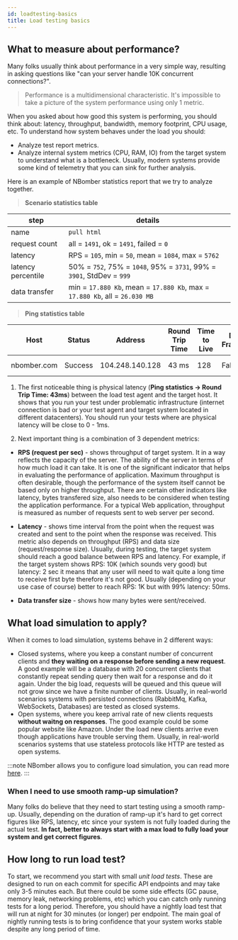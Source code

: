 ```yaml
---
id: loadtesting-basics
title: Load testing basics
---
```


## What to measure about performance?

Many folks usually think about performance in a very simple way, resulting in asking questions like "can your server handle 10K concurrent connections?".

> Performance is a multidimensional characteristic. It's impossible to take a picture of the system performance using only 1 metric.

When you asked about how good this system is performing, you should think about: latency, throughput, bandwidth, memory footprint, CPU usage, etc. To understand how system behaves under the load you should:

- Analyze test report metrics. 
- Analyze internal system metrics (CPU, RAM, IO) from the target system to understand what is a bottleneck. Usually, modern systems provide some kind of telemetry that you can sink for further analysis.

Here is an example of NBomber statistics report that we try to analyze together.

> **Scenario statistics table**

__step__|__details__
---|---
name|`pull html`
request count|all = `1491`, ok = `1491`, failed = `0`
latency|RPS = `105`, min = `50`, mean = `1084`, max = `5762`
latency percentile|50% = `752`, 75% = `1048`, 95% = `3731`, 99% = `3901`, StdDev = `999`
data transfer|min = `17.880 Kb`, mean = `17.880 Kb`, max = `17.880 Kb`, all = `26.030 MB`

> **Ping statistics table**

__Host__|__Status__|__Address__|__Round Trip Time__|__Time to Live__|__Don't Fragment__|__Buffer Size__
---|---|---|---|---|---|---
nbomber.com|Success|104.248.140.128|43 ms|128|False|32 bytes

1. The first noticeable thing is physical latency (**Ping statistics -> Round Trip Time: 43ms**) between the load test agent and the target host. It shows that you run your test under problematic infrastructure (internet connection is bad or your test agent and target system located in different datacenters). You should run your tests where are physical latency will be close to 0 - 1ms. 

2. Next important thing is a combination of 3 dependent metrics:

- **RPS (request per sec)** - shows throughput of target system. It in a way reflects the capacity of the server. The ability of the server in terms of how much load it can take. It is one of the significant indicator that helps in evaluating the performance of application. Maximum throughput is often desirable, though the performance of the system itself cannot be based only on higher throughput. There are certain other indicators like latency, bytes transfered size, also needs to be considered when testing the application performance. For a typical Web application, throughput is measured as number of requests sent to web server per second.

- **Latency** - shows time interval from the point when the request was created and sent to the point when the response was received. This metric also depends on throughput (RPS) and data size (request/response size). Usually, during testing, the target system should reach a good balance between RPS and latency. For example, if the target system shows RPS: 10K (which sounds very good) but latency: 2 sec it means that any user will need to wait quite a long time to receive first byte therefore it's not good. Usually (depending on your use case of course) better to reach RPS: 1K but with 99% latency: 50ms. 

- **Data transfer size** - shows how many bytes were sent/received.

## What load simulation to apply?

When it comes to load simulation, systems behave in 2 different ways:
- Closed systems, where you keep a constant number of concurrent clients and **they waiting on a response before sending a new request**. A good example will be a database with 20 concurrent clients that constantly repeat sending query then wait for a response and do it again. Under the big load, requests will be queued and this queue will not grow since we have a finite number of clients. Usually, in real-world scenarios systems with persisted connections (RabbitMq, Kafka, WebSockets, Databases) are tested as closed systems.
- Open systems, where you keep arrival rate of new clients requests **without waitng on responses**. The good example could be some popular website like Amazon. Under the load new clients arrive even though applications have trouble serving them. Usually, in real-world scenarios systems that use stateless protocols like HTTP are tested as open systems.

:::note
NBomber allows you to configure load simulation, you can read more [here](core-abstractions#load-simulations).
:::

### When I need to use smooth ramp-up simulation?

Many folks do believe that they need to start testing using a smooth ramp-up. Usually, depending on the duration of ramp-up it's hard to get correct figures like RPS, latency, etc since your system is not fully loaded during the actual test. **In fact, better to always start with a max load to fully load your system and get correct figures**.

## How long to run load test?

To start, we recommend you start with small *unit load tests*. These are designed to run on each commit for specific API endpoints and may take only 3-5 minutes each. But there could be some side effects (GC pause, memory leak, networking problems, etc) which you can catch only running tests for a long period.
Therefore, you should have a nightly load test that will run at night for 30 minutes (or longer) per endpoint. The main goal of nightly running tests is to bring confidence that your system works stable despite any long period of time.



<!-- 
## Load simulations

## Test structure
 

## What to measure about performance

People usually think about performance wrong, resulting in asking wrong questions like can your server handle 10K connections or 2000000 users?.

…

What is important to remember: Performance is a multidimensional characteristics. its impossible to make a picture of the system performance using only 1 metric.

When you asked about how good some stream of something is performing, you should think about:

    Throughput, Bandwidth
    Latency
    Response time
    Footprint

The relation between throughput and latency is described by Little’s law. -->
